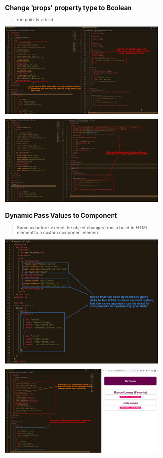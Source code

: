 ## **Change 'props' property type to Boolean**

> the point is v-bind.

![Alt change props type](pic/01.jpg)

![Alt boolean is easy](pic/02.jpg)

## **Dynamic Pass Values to Component**

> Same as before, except the object changes from a build-in HTML element to a custom component element

![Alt idea of dynamic give data](pic/03.jpg)

![Alt dynamic give data to template](pic/04.jpg)
